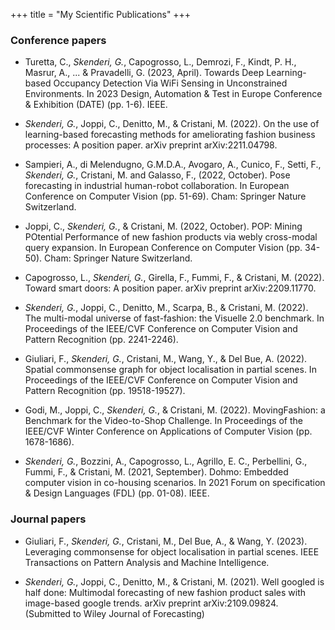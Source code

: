 +++
title = "My Scientific Publications"
+++

### Conference papers
- Turetta, C., *Skenderi, G.*, Capogrosso, L., Demrozi, F., Kindt, P. H., Masrur, A., ... & Pravadelli, G. (2023, April). Towards Deep Learning-based Occupancy Detection Via WiFi Sensing in Unconstrained Environments. In 2023 Design, Automation & Test in Europe Conference & Exhibition (DATE) (pp. 1-6). IEEE.

- *Skenderi, G.*, Joppi, C., Denitto, M., & Cristani, M. (2022). On the use of learning-based forecasting methods for ameliorating fashion business processes: A position paper. arXiv preprint arXiv:2211.04798.

- Sampieri, A., di Melendugno, G.M.D.A., Avogaro, A., Cunico, F., Setti, F., *Skenderi, G.*, Cristani, M. and Galasso, F., (2022, October). Pose forecasting in industrial human-robot collaboration. In European Conference on Computer Vision (pp. 51-69). Cham: Springer Nature Switzerland.

- Joppi, C., *Skenderi, G.*, & Cristani, M. (2022, October). POP: Mining POtential Performance of new fashion products via webly cross-modal query expansion. In European Conference on Computer Vision (pp. 34-50). Cham: Springer Nature Switzerland.

- Capogrosso, L., *Skenderi, G.*, Girella, F., Fummi, F., & Cristani, M. (2022). Toward smart doors: A position paper. arXiv preprint arXiv:2209.11770.

- *Skenderi, G.*, Joppi, C., Denitto, M., Scarpa, B., & Cristani, M. (2022). The multi-modal universe of fast-fashion: the Visuelle 2.0 benchmark. In Proceedings of the IEEE/CVF Conference on Computer Vision and Pattern Recognition (pp. 2241-2246).

- Giuliari, F., *Skenderi, G.*, Cristani, M., Wang, Y., & Del Bue, A. (2022). Spatial commonsense graph for object localisation in partial scenes. In Proceedings of the IEEE/CVF Conference on Computer Vision and Pattern Recognition (pp. 19518-19527).

- Godi, M., Joppi, C., *Skenderi, G.*, & Cristani, M. (2022). MovingFashion: a Benchmark for the Video-to-Shop Challenge. In Proceedings of the IEEE/CVF Winter Conference on Applications of Computer Vision (pp. 1678-1686).

- *Skenderi, G.*, Bozzini, A., Capogrosso, L., Agrillo, E. C., Perbellini, G., Fummi, F., & Cristani, M. (2021, September). Dohmo: Embedded computer vision in co-housing scenarios. In 2021 Forum on specification & Design Languages (FDL) (pp. 01-08). IEEE.

### Journal papers
- Giuliari, F., *Skenderi, G.*, Cristani, M., Del Bue, A., & Wang, Y. (2023). Leveraging commonsense for object localisation in partial scenes. IEEE Transactions on Pattern Analysis and Machine Intelligence.

- *Skenderi, G.*, Joppi, C., Denitto, M., & Cristani, M. (2021). Well googled is half done: Multimodal forecasting of new fashion product sales with image-based google trends. arXiv preprint arXiv:2109.09824. (Submitted to Wiley Journal of Forecasting)